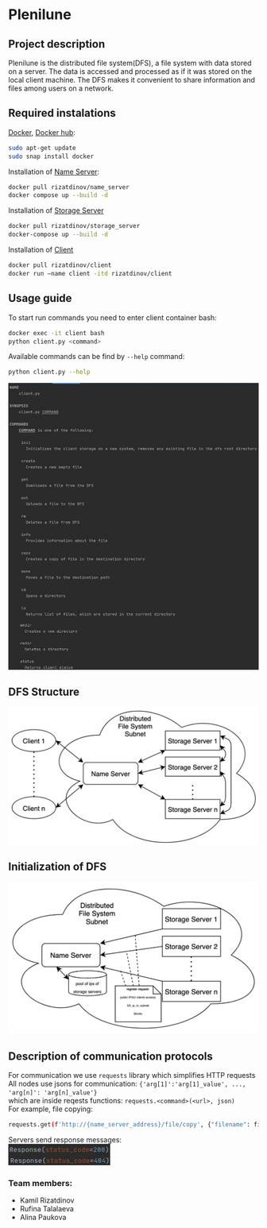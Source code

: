 # Plenilune

## Project description
Plenilune is the distributed file system(DFS), a file system with data stored on a server. The data is accessed and processed as if it was stored on the local client machine. The DFS makes it convenient to share information and files among users on a network. 

## Required instalations
[Docker](https://www.docker.com), [Docker hub](https://hub.docker.com/):
```bash
sudo apt-get update
sudo snap install docker
```
Installation of [Name Server](https://hub.docker.com/r/rizatdinov/name_server):
```bash
docker pull rizatdinov/name_server
docker compose up --build -d
```
Installation of [Storage Server](https://hub.docker.com/r/rizatdinov/storage_server)
```bash
docker pull rizatdinov/storage_server
docker-compose up --build -d 
```
Installation of [Client](https://hub.docker.com/r/rizatdinov/client)
```bash
docker pull rizatdinov/client
docker run —name client -itd rizatdinov/client
```

## Usage guide
To start run commands you need to enter client container bash:
```bash
docker exec -it client bash
python client.py <command>
```
Available commands can be find by ```--help``` command:
```bash
python client.py --help
```
![Client Console](images/help.jpg)


## DFS Structure
![Client Console](images/DFS_structure.png)

## Initialization of DFS
![Client Console](images/Init_of_DFS.png)


## Description of communication protocols
For communication we use ```requests``` library which simplifies HTTP requests  
All nodes use jsons for communication: ```{'arg[1]':'arg[1]_value', ..., 'arg[n]': 'arg[n]_value'}```   
which are inside reqests functions: ```requests.<command>(<url>, json)```  
For example, file copying:
```bash
requests.get(f'http://{name_server_address}/file/copy', {"filename": filename, "destination": destination})
```
Servers send response messages:  
![Client Console](images/respons.jpg)

### Team members:
* Kamil Rizatdinov
* Rufina Talalaeva
* Alina Paukova
